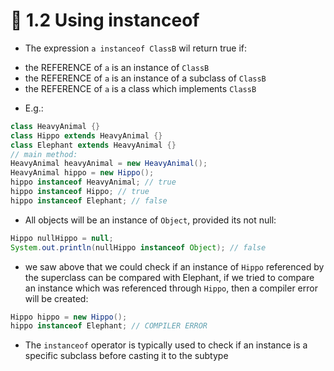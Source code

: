 <link href="../../styles.css" rel="stylesheet"></link>

# 🧠 1.2 Using instanceof

* The expression `a instanceof ClassB` wil return true if:
 - the REFERENCE of `a` is an instance of `ClassB`
 - the REFERENCE of `a` is an instance of a subclass of `ClassB`
 - the REFERENCE of `a` is a class which implements `ClassB`

 * E.g.:

 ```java
class HeavyAnimal {}
class Hippo extends HeavyAnimal {}
class Elephant extends HeavyAnimal {}
// main method:
HeavyAnimal heavyAnimal = new HeavyAnimal();
HeavyAnimal hippo = new Hippo();
hippo instanceof HeavyAnimal; // true
hippo instanceof Hippo; // true
hippo instanceof Elephant; // false
 ```

* All objects will be an instance of `Object`, provided its not null:

```java
Hippo nullHippo = null;
System.out.println(nullHippo instanceof Object); // false
```

* we saw above that we could check if an instance of `Hippo` referenced by the superclass can be compared with Elephant, if we tried to compare an instance which was referenced through `Hippo`, then a compiler error will be created:

```java
Hippo hippo = new Hippo();
hippo instanceof Elephant; // COMPILER ERROR
```

* The `instanceof` operator is typically used to check if an instance is a specific subclass before casting it to the subtype